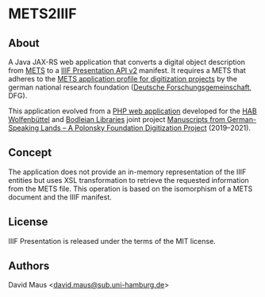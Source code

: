 METS2IIIF
=

About
-

A Java JAX-RS web application that converts a digital object description from
[METS](https://www.loc.gov/standards/mets/) to a [IIIF Presentation API v2](https://iiif.io/api/presentation/2.1/)
manifest. It requires a METS that adheres to the [METS application profile for digitization
projects](http://dfg-viewer.de/profil-der-metadaten/) by the german national research foundation ([Deutsche
Forschungsgemeinschaft](https://dfg.de), DFG).

This application evolved from a [PHP web application](https://github.com/dmj/diglib-iiif) developed for the [HAB
Wolfenbüttel](https://www.hab.de) and [Bodleian Libraries](https://www.bodleian.ox.ac.uk) joint project [Manuscripts
from German-Speaking Lands – A Polonsky Foundation Digitization Project](https://hab.bodleian.ox.ac.uk) (2019–2021).

Concept
-

The application does not provide an in-memory representation of the IIIF entities but uses XSL transformation to
retrieve the requested information from the METS file. This operation is based on the isomorphism of a METS document and
the IIIF manifest.

License
-

IIIF Presentation is released under the terms of the MIT license.

Authors
-

David Maus &lt;david.maus@sub.uni-hamburg.de&gt;
